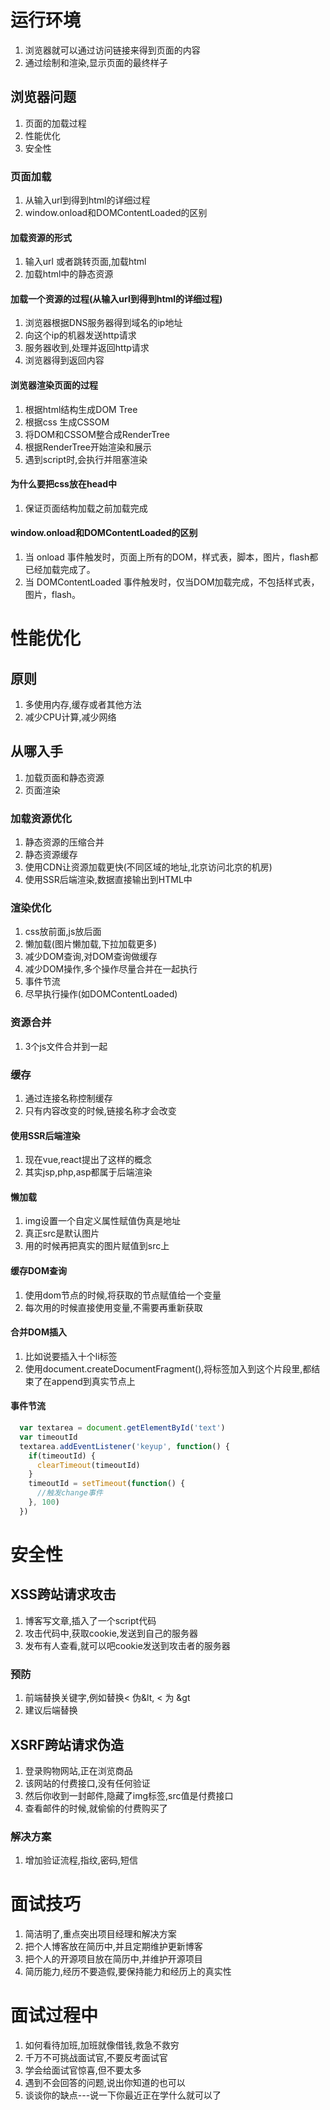 # 运行环境
1.	浏览器就可以通过访问链接来得到页面的内容
2. 通过绘制和渲染,显示页面的最终样子

## 浏览器问题
1.	页面的加载过程
2. 性能优化
3. 安全性

### 页面加载
1.	从输入url到得到html的详细过程
2. window.onload和DOMContentLoaded的区别

#### 加载资源的形式
1.	输入url 或者跳转页面,加载html
2. 加载html中的静态资源

#### 加载一个资源的过程(从输入url到得到html的详细过程)
1.	浏览器根据DNS服务器得到域名的ip地址
2. 向这个ip的机器发送http请求
3. 服务器收到,处理并返回http请求
4. 浏览器得到返回内容

#### 浏览器渲染页面的过程
1.	根据html结构生成DOM Tree
2. 根据css 生成CSSOM
3. 将DOM和CSSOM整合成RenderTree
4. 根据RenderTree开始渲染和展示
5. 遇到script时,会执行并阻塞渲染

#### 为什么要把css放在head中
1.	保证页面结构加载之前加载完成

#### window.onload和DOMContentLoaded的区别
1. 当 onload 事件触发时，页面上所有的DOM，样式表，脚本，图片，flash都已经加载完成了。
2. 当 DOMContentLoaded 事件触发时，仅当DOM加载完成，不包括样式表，图片，flash。

# 性能优化
##	原则
1.	多使用内存,缓存或者其他方法
2. 减少CPU计算,减少网络

## 从哪入手
1.	加载页面和静态资源
2. 页面渲染

### 加载资源优化
1.	静态资源的压缩合并
2. 静态资源缓存
3. 使用CDN让资源加载更快(不同区域的地址,北京访问北京的机房)
4. 使用SSR后端渲染,数据直接输出到HTML中

### 渲染优化
1.	css放前面,js放后面
2. 懒加载(图片懒加载,下拉加载更多)
3.	减少DOM查询,对DOM查询做缓存
4. 减少DOM操作,多个操作尽量合并在一起执行
5. 事件节流
6. 尽早执行操作(如DOMContentLoaded)

### 资源合并
1.	3个js文件合并到一起

### 缓存
1. 通过连接名称控制缓存 
2. 只有内容改变的时候,链接名称才会改变

#### 使用SSR后端渲染
1.	现在vue,react提出了这样的概念
2. 其实jsp,php,asp都属于后端渲染

#### 懒加载
1.	img设置一个自定义属性赋值伪真是地址
2. 真正src是默认图片
3. 用的时候再把真实的图片赋值到src上

#### 缓存DOM查询
1.	使用dom节点的时候,将获取的节点赋值给一个变量
2. 每次用的时候直接使用变量,不需要再重新获取

#### 合并DOM插入
1.	比如说要插入十个li标签
2. 使用document.createDocumentFragment(),将标签加入到这个片段里,都结束了在append到真实节点上

#### 事件节流
```js
  var textarea = document.getElementById('text')
  var timeoutId
  textarea.addEventListener('keyup', function() {
    if(timeoutId) {
      clearTimeout(timeoutId)
    }
    timeoutId = setTimeout(function() {
      //触发change事件
    }, 100)
  })
```

# 安全性
## XSS跨站请求攻击
1.	博客写文章,插入了一个script代码
2.	攻击代码中,获取cookie,发送到自己的服务器
3. 发布有人查看,就可以吧cookie发送到攻击者的服务器

### 预防
1.	前端替换关键字,例如替换< 伪&lt, < 为 &gt
2. 建议后端替换

## XSRF跨站请求伪造
1.	登录购物网站,正在浏览商品
2. 该网站的付费接口,没有任何验证
3. 然后你收到一封邮件,隐藏了img标签,src值是付费接口
4. 查看邮件的时候,就偷偷的付费购买了

### 解决方案
1.	增加验证流程,指纹,密码,短信



# 面试技巧
1.	简洁明了,重点突出项目经理和解决方案
2. 把个人博客放在简历中,并且定期维护更新博客
3. 把个人的开源项目放在简历中,并维护开源项目
4. 简历能力,经历不要造假,要保持能力和经历上的真实性

# 面试过程中
1.	如何看待加班,加班就像借钱,救急不救穷
2.	千万不可挑战面试官,不要反考面试官
3. 学会给面试官惊喜,但不要太多
4. 遇到不会回答的问题,说出你知道的也可以
5. 谈谈你的缺点---说一下你最近正在学什么就可以了












